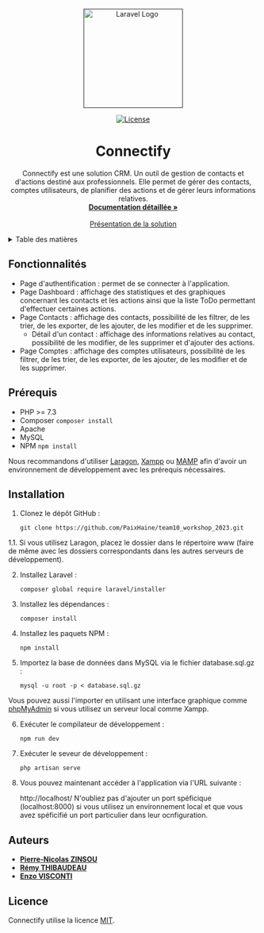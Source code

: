 <p align="center"><a href="" target="_blank"><img src="https://nkinformatique.com/src/assets/img/logo-NK-informatique-bc.svg" width="200" alt="Laravel Logo"></a></p>

<p align="center">
<a href="https://packagist.org/packages/laravel/framework"><img src="https://img.shields.io/packagist/l/laravel/framework" alt="License"></a>
</p>


<h1 align="center">Connectify</h1>
  <p align="center">
Connectify est une solution CRM. Un outil de gestion de contacts et d'actions destiné aux professionnels.
Elle permet de gérer des contacts, comptes utilisateurs, de planifier des actions et de gérer leurs informations relatives.
    <br />
    <a href="https://github.com/"><strong>Documentation détaillée »</strong></a>
    <br />
    <br />
    <a href="https://paixhaine.github.io/team10_workshop_2023/">Présentation de la solution</a>
  </p>

<details>
  <summary>Table des matières</summary>
  <ol>
    <li>
      <a href="#fonctionnalites">Fonctionnalités</a>
    </li>
    <li>
      <a href="#prerequis">Prérequis</a>
    </li>
    <li><a href="#installation">Installation</a></li>
    <li><a href="#auteurs">Auteurs</a></li>
    <li><a href="#licence">Licence</a></li>
  </ol>
</details>

## Fonctionnalités

* Page d'authentification : permet de se connecter à l'application.
* Page Dashboard : affichage des statistiques et des graphiques concernant les contacts et les actions ainsi que la liste ToDo permettant d'effectuer certaines actions.
* Page Contacts : affichage des contacts, possibilité de les filtrer, de les trier, de les exporter, de les ajouter, de les modifier et de les supprimer.
  * Détail d'un contact : affichage des informations relatives au contact, possibilité de les modifier, de les supprimer et d'ajouter des actions.
* Page Comptes : affichage des comptes utilisateurs, possibilité de les filtrer, de les trier, de les exporter, de les ajouter, de les modifier et de les supprimer.


## Prérequis

* PHP >= 7.3
* Composer
    `composer install`
* Apache
* MySQL
* NPM 
  `npm install`

Nous recommandons d'utiliser [Laragon](https://laragon.org/), [Xampp](https://www.apachefriends.org/fr/index.html) ou [MAMP](https://www.mamp.info/en/) afin d'avoir un environnement de développement avec les prérequis nécessaires.


## Installation

1. Clonez le dépôt GitHub :

    ```git clone https://github.com/PaixHaine/team10_workshop_2023.git```

    
1.1. Si vous utilisez Laragon, placez le dossier dans le répertoire www (faire de même avec les dossiers correspondants dans les autres serveurs de développement).

2. Installez Laravel :

    ```composer global require laravel/installer```

3. Installez les dépendances :

    ```composer install```
4. Installez les paquets NPM :

    ```npm install```
5. Importez la base de données dans MySQL via le fichier database.sql.gz :

    ```mysql -u root -p < database.sql.gz```

Vous pouvez aussi l'importer en utilisant une interface graphique comme [phpMyAdmin](https://www.phpmyadmin.net/) si vous utilisez un serveur local comme Xampp.

6. Exécuter le compilateur de développement :

    ```npm run dev```
7. Exécuter le seveur de développement :

    ```php artisan serve```
8. Vous pouvez maintenant accéder à l'application via l'URL suivante :

    
    http://localhost/
N'oubliez pas d'ajouter un port spéficique (localhost:8000) si vous utilisez un environnement local et que vous avez spéficifié un port particulier dans leur ocnfiguration.

## Auteurs

- **[Pierre-Nicolas ZINSOU](https://github.com/PaixHaine)**
- **[Rémy THIBAUDEAU](https://github.com/Remy-thibaudeau)**
- **[Enzo VISCONTI]()**

## Licence

Connectify utilise la licence [MIT](https://opensource.org/licenses/MIT).
